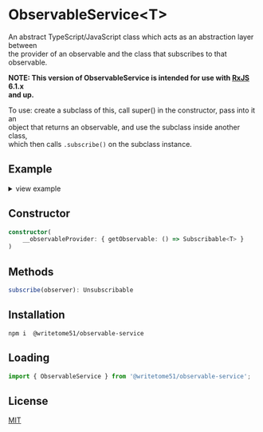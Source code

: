 # ObservableService\<T\>

An abstract TypeScript/JavaScript class which acts as an abstraction layer between  
the provider of an observable and the class that subscribes to that observable.  

<b>NOTE: This version of ObservableService is intended for use with [RxJS](https://rxjs-dev.firebaseapp.com/) 6.1.x   
and up.</b>

To use:  create a subclass of this, call super() in the constructor, pass into it an  
object that returns an observable, and use the subclass inside another class,  
which then calls `.subscribe()` on the subclass instance.

## Example
<details>
<summary>view example</summary>

```ts
// Create a subclass...
export class UsersObservableService extends ObservableService<Users> {

    constructor(
        // an object with method that returns observable:
        userQueryService: { getObservable: () => Subscribable<Users> }
    ) {
        super(userQueryService);
    }

}

// Now another class calls .subscribe() to access the data...
export class UsersSubscriptionService {

    users: User[];
    subscription: Subscription;

    constructor(usersObservable: UsersObservableService) {
        this.subscription = usersObservable.subscribe(
            (users) => this.users = users
        );
    }
 
}
```
</details>
    

## Constructor
```ts
constructor(
    __observableProvider: { getObservable: () => Subscribable<T> }
)
```

## Methods

```ts
subscribe(observer): Unsubscribable
```


## Installation

`npm i  @writetome51/observable-service`

## Loading
```js
import { ObservableService } from '@writetome51/observable-service';
```

## License
[MIT](https://choosealicense.com/licenses/mit/)

